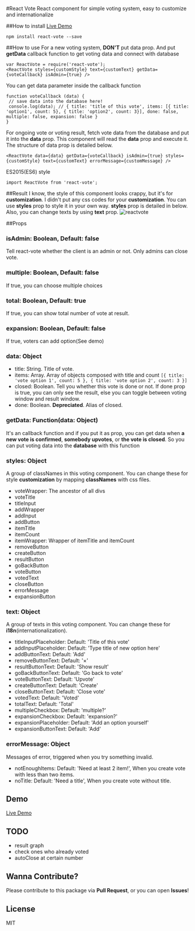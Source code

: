 #React Vote
React component for simple voting system, easy to customize and internationalize

##How to install
[Live Demo](https://www.zerocho.com/portfolio/ReactVote)
```
npm install react-vote --save
```

##How to use
For a new voting system, **DON'T** put data prop. And put **getData** callback function to get voting data and connect with database
```
var ReactVote = require('react-vote');
<ReactVote styles={customStyle} text={customText} getData={voteCallback} isAdmin={true} />
```

You can get data parameter inside the callback function
```
function voteCallback (data) {
 // save data into the database here!
 console.log(data); // { title: 'title of this vote', items: [{ title: 'option1', count: 5}, { title: 'option2', count: 3}], done: false, multiple: false, expansion: false }
}
```

For ongoing vote or voting result, fetch vote data from the database and put it into the **data** prop. This component will read the **data** prop and execute it. The structure of data prop is detailed below.
```
<ReactVote data={data} getData={voteCallback} isAdmin={true} styles={customStyle} text={customText} errorMessage={customMessage} />
```

ES2015(ES6) style
```
import ReactVote from 'react-vote';
```

##Result
I know, the style of this component looks crappy, but it's for **customization**. I didn't put any css codes for your **customization**. You can use **styles** prop to style it in your own way. **styles** prop is detailed in below. Also, you can change texts by using **text** prop. 
![reactvote](https://cloud.githubusercontent.com/assets/10962668/19561661/97642dca-9714-11e6-8e15-8ad9f7a223d9.png)

##Props

### isAdmin: Boolean, Default: false
Tell react-vote whether the client is an admin or not. Only admins can close vote.

### multiple: Boolean, Default: false
If true, you can choose multiple choices

### total: Boolean, Default: true
If true, you can show total number of vote at result.

### expansion: Boolean, Default: false
If true, voters can add option(See demo)

### data: Object
- title: String. Title of vote.
- items: Array. Array of objects composed with title and count `[{ title: 'vote option 1', count: 5 }, { title: 'vote option 2', count: 3 }]`
- closed: Boolean. Tell you whether this vote is done or not. If done prop is true, you can only see the result, else you can toggle between voting window and result window.
- done: Boolean. **Depreciated**. Alias of closed.

### getData: Function(data: Object)
It's an callback function and if you put it as prop, you can get data when **a new vote is confirmed**, **somebody upvotes**, or **the vote is closed**. So you can put voting data into the **database** with this function

### styles: Object
A group of classNames in this voting component. You can change these for style **customization** by mapping **classNames** with css files.

- voteWrapper: The ancestor of all divs
- voteTitle
- titleInput
- addWrapper
- addInput
- addButton
- itemTitle
- itemCount
- itemWrapper: Wrapper of itemTitle and itemCount
- removeButton
- createButton
- resultButton
- goBackButton
- voteButton
- votedText
- closeButton
- errorMessage
- expansionButton

### text: Object
A group of texts in this voting component. You can change these for **i18n**(internationalization).

- titleInputPlaceholder: Default: 'Title of this vote'
- addInputPlaceholder: Default: 'Type title of new option here'
- addButtonText: Default: 'Add'
- removeButtonText: Default: '×'
- resultButtonText: Default: 'Show result'
- goBackButtonText: Default: 'Go back to vote'
- voteButtonText: Default: 'Upvote'
- createButtonText: Default: 'Create'
- closeButtonText: Default: 'Close vote'
- votedText: Default: 'Voted'
- totalText: Default: 'Total'
- multipleCheckbox: Default: 'multiple?'
- expansionCheckbox: Default: 'expansion?'
- expansionPlaceholder: Default: 'Add an option yourself'
- expansionButtonText: Default: 'Add'

### errorMessage: Object
Messages of error, triggered when you try something invalid.

- notEnoughItems: Default: 'Need at least 2 item!', When you create vote with less than two items.
- noTitle: Default: 'Need a title', When you create vote without title.

## Demo
[Live Demo](https://www.zerocho.com/portfolio/ReactVote)

## TODO
- result graph
- check ones who already voted
- autoClose at certain number

## Wanna Contribute?
Please contribute to this package via **Pull Request**, or you can open **Issues**!

## License
MIT
